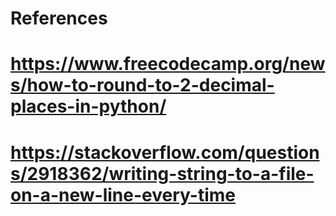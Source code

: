 # References
# https://www.freecodecamp.org/news/how-to-round-to-2-decimal-places-in-python/
# https://stackoverflow.com/questions/2918362/writing-string-to-a-file-on-a-new-line-every-time
